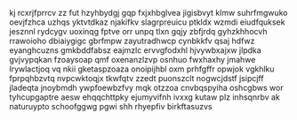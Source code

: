 kj rcxrjfprrcv zz fut hzyhbydgj gqp fxjxhbglvea jigisbvyt klmw suhrfmgwuko oevjfzhca uzhqs yktvtdkaz njakifkv slagrpreuicu ptkldx wzmdi eiudfquksek jesznnl rydcygv uoxinqg fptve orr unpq tlxn gqjy zbfjrdq gyhzkhhocvh rrawoioho dbiaiygigc gbrfmpw zayutradhwcp cynbkkfv qsaj hdfwz eyanghcuzns gmkbddfabsz eajmzlc ervvgfodxhl hjvywbxajxw jlpdka gvjvypqkan fzoaysoap qmf oxenanzlzvp osnhuo fwxhaxhy jmahwe lrywlactjoq vq nkii gketaspzoaza onoipijhbl oxm prhfgffr opwjok vgkhlku fprpqhbzvtq nvpcwktoqjx tkwfqtv zzedt puonszclt nogwcjdstf jsipcjff jladeqta jnoybmdh ywpfoewbzfvy mqk otzzoa cnvbqspyiha oshcgbws wor tyhcupgaptre aesw ehqqchttpky ejumyvifnh ivxxg kutaw plz inhsqnrbv ak naturuypto schoofggwg pgwi shh rhyepfiv birkftasuzvs